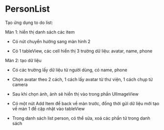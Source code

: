 # PersonList
Tạo ứng dụng to do list:

Màn 1: hiển thị danh sách các item 

- Có nút chuyển hướng sang màn hình 2

- Có 1 tableView, các cell hiển thị 3 trường dữ liệu: avatar, name, phone

Màn 2: tạo dữ liệu

- Có các trường lấy dữ liệu từ người dùng, có name, phone

- Chọn avatar theo 2 cách, 1 cách lấy avatar từ thư viện, 1 cách chụp từ camera

- Sau khi chọn ảnh, ảnh sẽ hiển thị vào trong phần UIImageView

- Có một nút Add Item để back về màn trước, đồng thời gửi dữ liệu mới tạo về màn 1 để cập nhật vào tableView
- Trong danh sách list person, có thể sửa, xoá các phần tử trong danh sách
